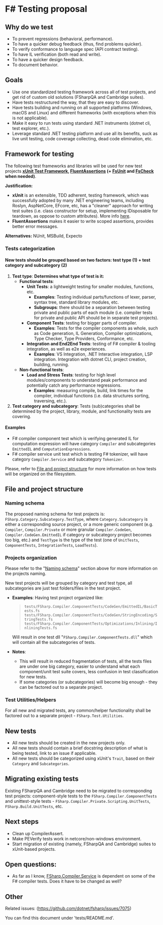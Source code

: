 # F# Testing proposal

## Why do we test

* To prevent regressions (behavioral, performance).
* To have a quicker debug feedback (thus, find problems quicker).
* To verify conformance to language spec (API contract testing).
* To have IL verification (both read and write).
* To have a quicker design feedback.
* To document behavior.

## Goals

* Use one standardized testing framework across all of test projects, and get rid of custom old solutions (FSharpQA and Cambridge suites).
* Have tests restructured the way, that they are easy to discover.
* Have tests building and running on all supported platforms (Windows, macOS and Linux) and different frameworks (with exceptions when this is not applicable).
* Make it easy to run tests using standard .NET instruments (dotnet cli, test explorer, etc.).
* Leverage standard .NET testing platform and use all its benefits, suck as live unit testing, code coverage collecting, dead code elimination, etc.

## Framework for testing

The following test frameworks and libraries will be used for new test projects **[xUnit Test Framework](https://xunit.net/), [FluentAssertions](https://fluentassertions.com/) (+ [FsUnit](https://fsprojects.github.io/FsUnit/) and [FsCheck](https://github.com/fscheck/FsCheck) when needed)**.

**Justification:**

* **xUnit** is an extensible, TDD adherent, testing framework, which was successfully adopted by many .NET engineering teams, including Roslyn, AspNetCore, EFcore, etc, has a "cleaner" approach for writing test suites (i.e. class constructor for setup, implementing IDisposable for teardown, as oppose to custom attributes). More info [here](https://xunit.net/docs/comparisons).
* **FluentAssertions** makes it easier to write scoped assertions, provides better error messages.

**Alternatives:** NUnit, MSBuild, Expecto

### Tests categorization

#### New tests should be grouped based on two factors: test type (1) + test category and subcategory (2)

1. **Test type**:
**Determines what type of test is it:**
   * __Functional tests__:
        * __Unit Tests__: a lightweight testing for smaller modules, functions, etc.
          * __Examples__: Testing individual parts/functions of lexer, parser, syntax tree, standard library modules, etc.
          * __Subgroups__: there should be a separation between testing private and public parts of each module (i.e. compiler tests for private and public API should be in separate test projects).
        * __Component Tests__: testing for bigger parts of compiler.
          * __Examples__: Tests for the compiler components as whole, such as Code generation, IL Generation, Compiler optimizations, Type Checker, Type Providers, Conformance, etc.
        * __Integration and End2End Tests__: testing of F# compiler & tooling integration, as well as e2e experiences.
          * __Examples__: VS Integration, .NET Interactive integration, LSP integration. Integration with dotnet CLI, project creation, building, running.
   * __Non-functional tests__:
        * __Load and Stress Tests__: testing for high level modules/components to understand peak performance and potentially catch any performance regressions.
          * __Examples__: measuring compile, build, link times for the compiler, individual functions (i.e. data structures sorting, traversing, etc.).
1. **Test category and subcategory**: Tests (sub)categories shall be determined by the project, library, module, and functionality tests are covering.

#### Examples

* F# compiler component test which is verifying generated IL for computation expression will have category `Compiler` and subcategories `EmittedIL` and `ComputationExpressions`.
* F# compiler service unit test which is testing F# tokenizer, will have category `Compiler.Service` and subcategory `Tokenizer`.

Please, refer to [File and project structure](#file-and-project-structure) for more information on how tests will be organized on the filesystem.

## File and project structure

### Naming schema

The proposed naming schema for test projects is: `FSharp.Category.Subcategory.TestType`, where
`Category.Subcategory` is either a corresponding source project, or a more generic component (e.g. `Compiler`, `Compiler.Private` or more granular `Compiler.CodeGen`, `Compiler.CodeGen.EmittedIL` if category or subcategory project becomes too big, etc.) and `TestType` is the type of the test (one of `UnitTests`, `ComponentTests`, `IntegrationTests`, `LoadTests`).

### Projects organization

Please refer to the "[Naming schema](#naming-schema)" section above for more information on the projects naming.

New test projects will be grouped by category and test type, all subcategories are just test folders/files in the test project.

* __Examples__: Having test project organized like:
    > `tests/FSharp.Compiler.ComponentTests/CodeGen/EmittedIL/BasicTests.fs`
    > `tests/FSharp.Compiler.ComponentTests/CodeGen/StringEncoding/StringTests.fs`
    > `tests/FSharp.Compiler.ComponentTests/Optimizations/Inlining/InliningTests.fs`

    Will result in one test dll "`FSharp.Compiler.ComponentTests.dll`" which will contain all the subcategories of tests.
* **Notes**:
  * This will result in reduced fragmentation of tests, all the tests files are under one big category, easier to understand what each component/unit test suite covers, less confusion in test classification for new tests.
  * If some categories (or subcategories) will become big enough - they can be factored out to a separate project.

### Test Utilities/Helpers

For all new and migrated tests, any common/helper functionality shall be factored out to a separate project - `FSharp.Test.Utilities`.

## New tests

* All new tests should be created in the new projects only.
* All new tests should contain a brief docstring description of what is being tested, link to an issue if applicable.
* All new tests should be categorized using xUnit's `Trait`, based on their `Category` and `Subcategories`.

## Migrating existing tests

Existing FSharpQA and Cambridge need to be migrated to corresponding test projects: component-style tests to the `FSharp.Compiler.ComponentTests` and unittest-style tests - `FSharp.Compiler.Private.Scripting.UnitTests`, `FSharp.Build.UnitTests`, etc.

## Next steps

* Clean up CompilerAssert.
* Make PEVerify tests work in netcore/non-windows environment.
* Start migration of existing (namely, FSharpQA and Cambridge) suites to xUnit-based projects.

## Open questions:

* As far as I know, [FSharp.Compiler.Service](https://github.com/fsharp/FSharp.Compiler.Service) is dependent on some of the F# compiler tests. Does it have to be changed as well?

## Other

Related issues: (https://github.com/dotnet/fsharp/issues/7075)

You can find this document under 'tests/README.md'.
